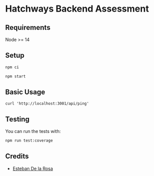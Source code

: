 # Hatchways Backend Assessment

## Requirements

Node >= 14

## Setup

``` bash
npm ci
```

``` bash
npm start
```

## Basic Usage

```bach
curl 'http://localhost:3001/api/ping'
```

## Testing

You can run the tests with:

```bash
npm run test:coverage
```

## Credits

- [Esteban De la Rosa](https://github.com/gabbanaesteban)
